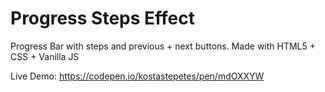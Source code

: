 # Progress Steps Effect
Progress Bar with steps and previous + next buttons. Made with HTML5 + CSS + Vanilla JS

Live Demo: https://codepen.io/kostastepetes/pen/mdOXXYW
